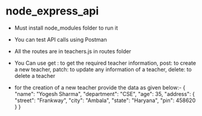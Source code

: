 # node_express_api

* Must install node_modules folder to run it
* You can test API calls using Postman
* All the routes are in teachers.js in routes folder 
* You Can use 
    get : to get the required teacher information, 
    post: to create a new teacher, 
    patch: to update any information of a teacher, 
    delete: to delete a teacher


* for the creation of a new teacher provide the data as given below:-
    {
        "name": "Yogesh Sharma",
        "department": "CSE",
        "age": 35,
        "address": {
            "street": "Frankway",
            "city": "Ambala",
            "state": "Haryana",
            "pin": 458620
        }
    }



